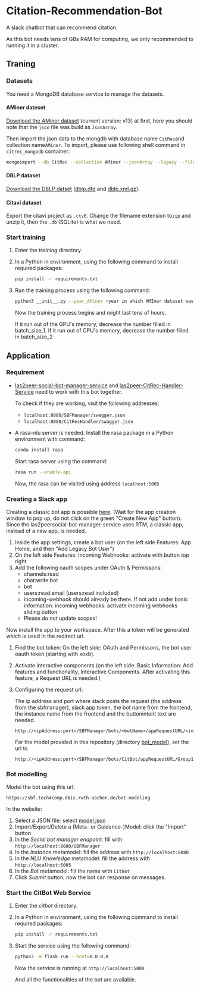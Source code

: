 # Citation-Recommendation-Bot

A slack chatbot that can recommend citation.

As this bot needs tens of GBs RAM for computing, we only recommended to running it in a cluster.

## Traning

### Datasets

You need a MongoDB database service to manage the datasets.

#### AMiner dateset

[Download the AMiner dataset](https://www.aminer.org/citation) (current version: v13) at first, here you should note that the `json` file was build as `JsonArray`.

Then import the json data to the mongdb with database name `CitRec`and collection name`AMiner`.
To import, please use following shell command in `citrec_mongodb` container:

```bash
mongoimport --db CitRec --collection AMiner --jsonArray --legacy --file <path>/dblpv13.json
```

#### DBLP dataset

[Download the DBLP datset](https://dblp.org/xml/) ([dblp.dtd](https://dblp.org/xml/dblp.dtd) and [dblp.xml.gz](https://dblp.org/xml/dblp.xml.gz)).

#### Citavi dataset

Export the citavi project as `.ctv6`. Change the filename extension to`zip` and unzip it, then the `.db` (SQLite) is what we need. 

### Start training

1. Enter the *training* directory.

2. In a Python in environment, using the following command to install required packages:

   ```bash
   pip install -r requirements.txt
   ```

3. Run the training process using the following command:

   ```bash
   python3 __init__.py --year_AMiner <year in which AMIner dataset was publised (e.g. 2021)> --dblp_dtd <path to .dtd> --dblp_xml <path to .xml> --citavi_sqlite <path to .db> --server_address <server address of MongoDB, e.g. localhost:27017> --batch_size_1 <defaut as 16> --batch_size_2 <default as 100000>
   ```

   Now the training process begins and might last tens of hours.

   If it run out of the GPU's memory, decrease the number filled in batch_size_1. If it run out of CPU's memory, decrease the number filled in batch_size_2

## Application

### Requirement

- [las2peer-social-bot-manager-service](https://github.com/rwth-acis/las2peer-social-bot-manager-service) and [las2peer-CitRec-Handler-Service](https://github.com/rwth-acis/las2peer-CitRec-Handler-Service) need to work with this bot together.

  To check if they are working, visit the following addresses:

  - `localhost:8080/SBFManager/swagger.json`
  - `localhost:8080/CitRecHandler/swagger.json`

- A rasa-nlu server is needed. Install the rasa package in a Python environment with command:

  ```bash
  conda install rasa
  ```

  Start rasa server using the command:

  ```bash
  rasa run --enable-api
  ```

  Now, the rasa can be visited using address `localhost:5005`

### Creating a Slack app

Creating a classic bot app is possible [here](https://api.slack.com/apps?new_classic_app=1). (Wait for the app creation window to pop up, do not click on the green "Create New App" button). Since the las2peersocial-bot-manager-service uses RTM, a classic app, instead of a new app, is needed. 

1. Inside the app settings, create a bot user (on the left side Features: App Home, and then "Add Legacy Bot User")
2. On the left side Features: Incoming Webhooks: activate with button top right
3. Add the following oauth scopes under OAuth & Permissons:
   - channels:read
   - chat:write:bot
   - bot
   - users:read.email (users:read included)
   - incoming-webhook should already be there. If not add under basic information: incoming webhooks: activate incoming webhooks sliding button
   - Please do not update scopes!

Now install the app to your workspace. After this a token will be generated which is used in the redirect url.

1. Find the bot token: On the left side: OAuth and Permissons, the bot user oauth token (starting with xoxb).

2. Activate interactive components (on the left side: Basic Information: Add features and functionality, Interactive Components. After activating this feature, a Request URL is needed.)

3. Configuring the request url:

   The ip address and port where slack posts the request (the address from the sbfmanager), slack app token, the bot name from the frontend, the instance name from the frontend and the buttonintent text are needed. 

   ```url
   http://<ipAddress:port>/SBFManager/bots/<botName>/appRequestURL/<instanceName>/buttonIntent/<token>
   ```

   For the model provided in this repository (directory [bot_model](https://github.com/rwth-acis/Citation-Recommendation-Bot/tree/main/bot_model)), set the url to 

   ```url
   http://<ipAddress:port>/SBFManager/bots/CitBot/appRequestURL/Group1/buttonIntent/<instanceName>/buttonIntent/<token>
   ```

### Bot modelling

Model the bot using this url:

```url
https://sbf.tech4comp.dbis.rwth-aachen.de/bot-modeling
```

In the website:

1. Select a JSON file: select [model.json](https://github.com/rwth-acis/Citation-Recommendation-Bot/blob/main/bot_model/model.json)
2. Import/Export/Delete a (Meta- or Guidance-)Model: click the "Import" button
3. In the *Social bot manager endpoint:* fill with `http://localhost:8080/SBFManager`
4. In the *Instance* metamodel: fill the address with `http://localhost:8080`
5. In the *NLU Knowledge* metamodel: fill the address with `http://localhost:5005`
6. In the *Bot* metamodel: fill the name with `CitBot`
7. Click *Submit* button, now the bot can response on messages.

### Start the CitBot Web Service

1. Enter the *citbot* directory.

2. In a Python in environment, using the following command to install required packages:

   ```bash
   pip install -r requirements.txt
   ```

3. Start the service using the following command:

   ```bash
   python3 -m flask run --host=0.0.0.0
   ```

   Now the service is running at `http://localhost:5000`.

   And all the functionalities of the bot are available. 
